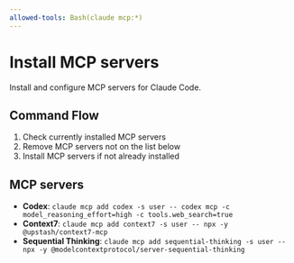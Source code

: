 ```yaml
---
allowed-tools: Bash(claude mcp:*)
---
```


# Install MCP servers

Install and configure MCP servers for Claude Code.

## Command Flow

1. Check currently installed MCP servers
2. Remove MCP servers not on the list below
3. Install MCP servers if not already installed

## MCP servers

-   **Codex**: `claude mcp add codex -s user -- codex mcp -c model_reasoning_effort=high -c tools.web_search=true`
-   **Context7**: `claude mcp add context7 -s user -- npx -y @upstash/context7-mcp`
-   **Sequential Thinking**: `claude mcp add sequential-thinking -s user -- npx -y @modelcontextprotocol/server-sequential-thinking`
